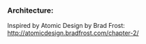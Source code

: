 ### Architecture:
Inspired by Atomic Design by Brad Frost: http://atomicdesign.bradfrost.com/chapter-2/